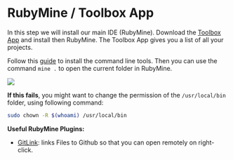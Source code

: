 # RubyMine / Toolbox App

In this step we will install our main IDE (RubyMine).
Download the [Toolbox App](https://www.jetbrains.com/toolbox-app/) and install then RubyMine.
The Toolbox App gives you a list of all your projects.

Follow this [guide](https://www.jetbrains.com/help/ruby/working-with-the-ide-features-from-command-line.html#f9fe282c) to install the command line tools.
Then you can use the command `mine .` to open the current folder in RubyMine.

![](/toolbox_app_shellscript_location.png)

**If this fails**, you might want to change the permission of the `/usr/local/bin` folder, using following command:

```bash
sudo chown -R $(whoami) /usr/local/bin
```

**Useful RubyMine Plugins:**

- [GitLink](https://plugins.jetbrains.com/plugin/8183-gitlink/): links Files to Github so that you can open remotely on right-click.
